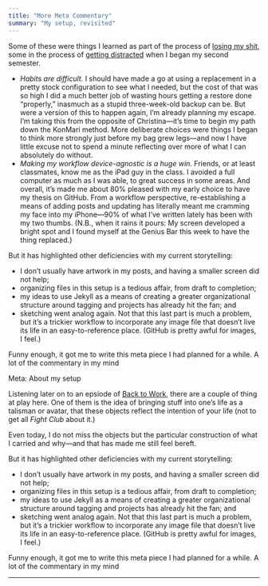 ```yaml
---
title: "More Meta Commentary"
summary: "My setup, revisited"
---
```


Some of these were things I learned as part of the process of [losing my shit][], some in the process of [getting distracted][] when I began my second semester.

[losing my shit]: http://nicbarajas.github.io/sva-ixd-thesis/2015/11/01/things-lost-and-found/
[getting distracted]: http://nicbarajas.github.io/sva-ixd-thesis/2016/02/01/procrastination-advising-thesis-ideas/

- *Habits are difficult.* I should have made a go at using a replacement in a pretty stock configuration to see what I needed, but the cost of that was so high I did a much better job of wasting hours getting a restore done “properly,” inasmuch as a stupid three-week-old backup can be.
    But were a version of this to happen again, I’m already planning my escape. I’m taking this from the opposite of Christina—it’s time to begin my path down the KonMari method. More deliberate choices were things I began to think more strongly just before my bag grew legs—and now I have little excuse not to spend a minute reflecting over more of what I can absolutely do without.
- *Making my workflow device-agnostic is a huge win.* Friends, or at least classmates, know me as the iPad guy in the class. I avoided a full computer as much as I was able, to great success in some areas.
    And overall, it’s made me about 80% pleased with my early choice to have my thesis on GitHub. From a workflow perspective, re-establishing a means of adding posts and updating has literally meant me cramming my face into my iPhone—90% of what I’ve written lately has been with my two thumbs. (N.B., when it rains it pours: My screen developed a bright spot and I found myself at the Genius Bar this week to have the thing replaced.)

But it has highlighted other deficiencies with my current storytelling:

- I don’t usually have artwork in my posts, and having a smaller screen did not help;
- organizing files in this setup is a tedious affair, from draft to completion;
- my ideas to use Jekyll as a means of creating a greater organizational structure around tagging and projects has already hit the fan; and
- sketching went analog again. Not that this last part is much a problem, but it’s a trickier workflow to incorporate any image file that doesn’t live its life in an easy-to-reference place. (GitHub is pretty awful for images, I feel.)

Funny enough, it got me to write this meta piece I had planned for a while. A lot of the commentary in my mind

Meta: About my setup

Listening later on to an epsiode of [Back to Work](https://overcast.fm/+BZijXHPo "Back to Work: 252: The Chocolate Boys"), there are a couple of thing at play here. One of them is the idea of bringing stuff into one’s life as a talisman or avatar, that these objects reflect the intention of your life (not to get all *Fight Club* about it.) 

Even today, I do not miss the objects but the particular construction of what I carried and why—and that has made me still feel bereft.

But it has highlighted other deficiencies with my current storytelling:

- I don’t usually have artwork in my posts, and having a smaller screen did not help;
- organizing files in this setup is a tedious affair, from draft to completion;
- my ideas to use Jekyll as a means of creating a greater organizational structure around tagging and projects has already hit the fan; and
- sketching went analog again. Not that this last part is much a problem, but it’s a trickier workflow to incorporate any image file that doesn’t live its life in an easy-to-reference place. (GitHub is pretty awful for images, I feel.)

Funny enough, it got me to write this meta piece I had planned for a while. A lot of the commentary in my mind


---